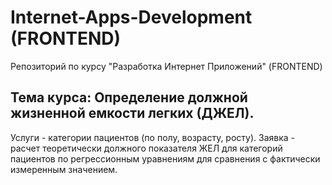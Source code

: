 # Internet-Apps-Development (FRONTEND)

Репозиторий по курсу "Разработка Интернет Приложений" (FRONTEND)

## Тема курса: Определение должной жизненной емкости легких (ДЖЕЛ).

Услуги - категории пациентов (по полу, возрасту, росту).
Заявка - расчет теоретически должного показателя ЖЕЛ для категорий пациентов по регрессионным уравнениям для сравнения с фактически измеренным значением.

